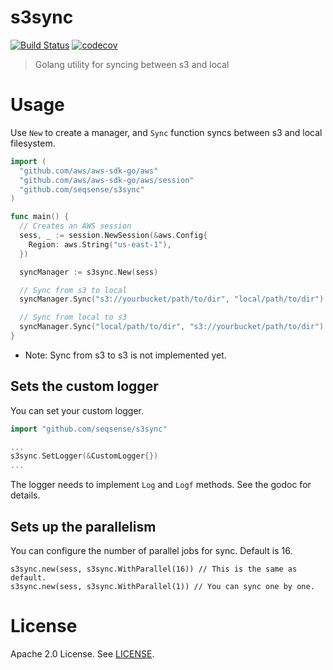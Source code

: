 # s3sync

[![Build Status](https://travis-ci.com/seqsense/s3sync.svg?branch=master)](https://travis-ci.com/seqsense/s3sync)
[![codecov](https://codecov.io/gh/seqsense/s3sync/branch/master/graph/badge.svg)](https://codecov.io/gh/seqsense/s3sync)

> Golang utility for syncing between s3 and local

# Usage

Use `New` to create a manager, and `Sync` function syncs between s3 and local filesystem.

```go
import (
  "github.com/aws/aws-sdk-go/aws"
  "github.com/aws/aws-sdk-go/aws/session"
  "github.com/seqsense/s3sync"
)

func main() {
  // Creates an AWS session
  sess, _ := session.NewSession(&aws.Config{
    Region: aws.String("us-east-1"),
  })

  syncManager := s3sync.New(sess)

  // Sync from s3 to local
  syncManager.Sync("s3://yourbucket/path/to/dir", "local/path/to/dir")

  // Sync from local to s3
  syncManager.Sync("local/path/to/dir", "s3://yourbucket/path/to/dir")
}
```

- Note: Sync from s3 to s3 is not implemented yet.

## Sets the custom logger

You can set your custom logger.

```go
import "github.com/seqsense/s3sync"

...
s3sync.SetLogger(&CustomLogger{})
...
```

The logger needs to implement `Log` and `Logf` methods. See the godoc for details.

## Sets up the parallelism

You can configure the number of parallel jobs for sync. Default is 16.

```
s3sync.new(sess, s3sync.WithParallel(16)) // This is the same as default.
s3sync.new(sess, s3sync.WithParallel(1)) // You can sync one by one.
```

# License

Apache 2.0 License. See [LICENSE](https://github.com/seqsense/s3sync/blob/master/LICENSE).
